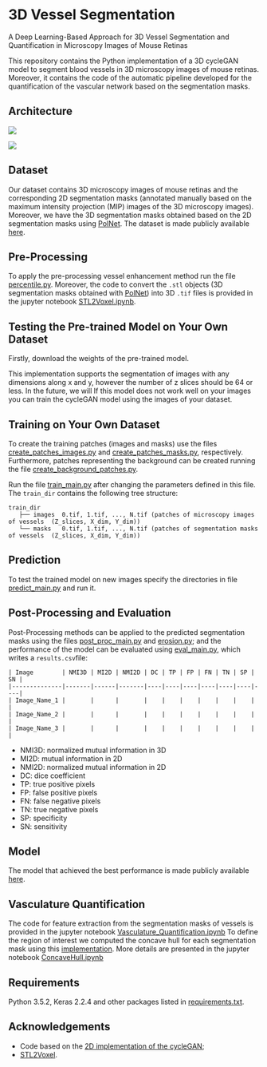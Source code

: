 # 3D Vessel Segmentation
A Deep Learning-Based Approach for 3D Vessel Segmentation and Quantification in Microscopy Images of Mouse Retinas 

This repository contains the Python implementation of a 3D cycleGAN model to segment blood vessels in 3D microscopy images of mouse retinas. Moreover, it contains the code of the automatic pipeline developed for the quantification of the vascular network based on the segmentation masks.

## Architecture

![](https://github.com/HemaxiN/3DVesselSegmentation/blob/main/images/overview.png)

![](https://github.com/HemaxiN/3DVesselSegmentation/blob/main/images/architecturegit3.png)



## Dataset

Our dataset contains 3D microscopy images of mouse retinas and the corresponding 2D segmentation masks (annotated manually based on the maximum intensity projection (MIP) images of the 3D microscopy images). Moreover, we have the 3D segmentation masks obtained based on the 2D segmentation masks using [PolNet](https://github.com/mobernabeu/polnet).
The dataset is made publicly available [here](https://huggingface.co/datasets/Hemaxi/3DVesselSegmentation/tree/main).


## Pre-Processing

To apply the pre-processing vessel enhancement method run the file [percentile.py](https://github.com/HemaxiN/3DVesselSegmentation/blob/main/preprocessing/percentile.py). Moreover, the code to convert the ```.stl``` objects (3D segmentation masks obtained with [PolNet](https://github.com/mobernabeu/polnet)) into 3D ```.tif``` files is provided in the jupyter notebook [STL2Voxel.ipynb](https://github.com/HemaxiN/3DVesselSegmentation/blob/main/preprocessing/STL2Voxel.ipynb).


## Testing the Pre-trained Model on Your Own Dataset

Firstly, download the weights of the pre-trained model.

This implementation supports the segmentation of images with any dimensions along x and y, however the number of z slices should be 64 or less.
In the future, we will 
If this model does not work well on your images you can train the cycleGAN model using the images of your dataset.

## Training on Your Own Dataset


To create the training patches (images and masks) use the files [create_patches_images.py](https://github.com/HemaxiN/3DVesselSegmentation/blob/main/preprocessing/create_patches_images.py) and [create_patches_masks.py](https://github.com/HemaxiN/3DVesselSegmentation/blob/main/preprocessing/create_patches_masks.py), respectively. Furthermore, patches representing the background can be created running the file [create_background_patches.py](https://github.com/HemaxiN/3DVesselSegmentation/blob/main/preprocessing/create_background_patches.py).

Run the file [train_main.py](https://github.com/HemaxiN/3DVesselSegmentation/blob/main/train_main.py) after changing the parameters defined in this file.
The `train_dir` contains the following tree structure:

```
train_dir
   ├── images  0.tif, 1.tif, ..., N.tif (patches of microscopy images of vessels  (Z_slices, X_dim, Y_dim))
   └── masks   0.tif, 1.tif, ..., N.tif (patches of segmentation masks of vessels  (Z_slices, X_dim, Y_dim))
```


## Prediction

To test the trained model on new images specify the directories in file [predict_main.py](https://github.com/HemaxiN/3DVesselSegmentation/blob/main/predict_main.py) and run it.

## Post-Processing and Evaluation

Post-Processing methods can be applied to the predicted segmentation masks using the files [post_proc_main.py](https://github.com/HemaxiN/3DVesselSegmentation/blob/main/post_proc_main.py) and [erosion.py](https://github.com/HemaxiN/3DVesselSegmentation/blob/main/erosion.py); and the performance of the model can be evaluated using [eval_main.py](https://github.com/HemaxiN/3DVesselSegmentation/blob/main/eval_main.py), which writes a ```results.csv```file:

```
| Image        | NMI3D | MI2D | NMI2D | DC | TP | FP | FN | TN | SP | SN |
|--------------|-------|------|-------|----|----|----|----|----|----|----|
| Image_Name_1 |       |      |       |    |    |    |    |    |    |    |
| Image_Name_2 |       |      |       |    |    |    |    |    |    |    |
| Image_Name_3 |       |      |       |    |    |    |    |    |    |    |
```


* NMI3D: normalized mutual information in 3D
* MI2D: mutual information in 2D
* NMI2D: normalized mutual information in 2D
* DC: dice coefficient
* TP: true positive pixels
* FP: false positive pixels
* FN: false negative pixels
* TN: true negative pixels
* SP: specificity
* SN: sensitivity


## Model

The model that achieved the best performance is made publicly available [here](https://huggingface.co/Hemaxi/3DCycleGAN/tree/main).

## Vasculature Quantification

The code for feature extraction from the segmentation masks of vessels is provided in the jupyter notebook [Vasculature_Quantification.ipynb](https://github.com/HemaxiN/3DVesselSegmentation/blob/main/Vasculature_Quantification.ipynb)
To define the region of interest we computed the concave hull for each segmentation mask using this [implementation](https://github.com/sebastianbeyer/concavehull).
More details are presented in the jupyter notebook [ConcaveHull.ipynb](https://github.com/HemaxiN/3DVesselSegmentation/blob/main/ConcaveHull/ConcaveHull.ipynb)

## Requirements

Python 3.5.2, Keras 2.2.4 and other packages listed in [requirements.txt](https://github.com/HemaxiN/3DVesselSegmentation/blob/main/utils/requirements.txt).


## Acknowledgements

* Code based on the [2D implementation of the cycleGAN](https://machinelearningmastery.com/cyclegan-tutorial-with-keras/);
* [STL2Voxel](https://github.com/cpederkoff/stl-to-voxel).
